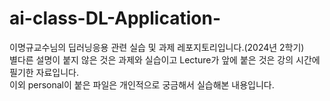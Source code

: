 # ai-class-DL-Application-
이명규교수님의 딥러닝응용 관련 실습 및 과제 레포지토리입니다.(2024년 2학기)<br>
별다른 설명이 붙지 않은 것은 과제와 실습이고 Lecture가 앞에 붙은 것은 강의 시간에 필기한 자료입니다.<br> 이외 personal이 붙은 파일은 개인적으로 궁금해서 실습해본 내용입니다.
